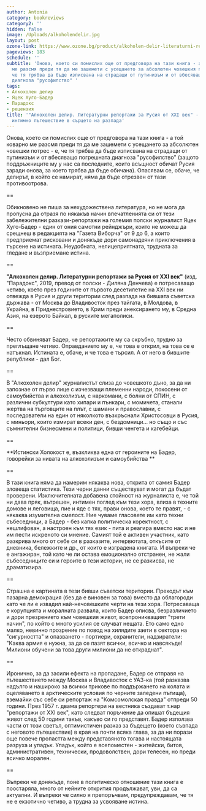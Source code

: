 ```yaml
---
author: Antonia
category: bookreviews
category2: ''
hidden: false
image: /Uploads/alkoholendelir.jpg
layout: post
ozone-link: https://www.ozone.bg/product/alkoholen-delir-literaturni-reportazhi-za-rusiya-ot-xxi-vek/
pageviews: 183
schedule: ''
subtitle: 'Онова, което си помислих още от предговора на тази книга - а той коварно
  ме разсмя преди тя да ме зашемети с усещането за абсолютен човешкия потрес - е,
  че тя трябва да бъде изписвана на страдащи от путинизъм и от вбесяващо погрешната
  диагноза "русофилство" '
tags:
- Алкохолен делир
- Яцек Хуго-Бадер
- Парадокс
- рецензия
title: '"Алкохолен делир. Литературни репортажи за Русия от XXI век" - потресаващо
  интимно пътешествие в сърцето на разпада'
---
```


Онова, което си помислих още от предговора на тази книга - а той коварно ме разсмя преди тя да ме зашемети с усещането за абсолютен човешки потрес - е, че тя трябва да бъде изписвана на страдащи от путинизъм и от вбесяващо погрешната диагноза "русофилство" (защото поддръжниците му у нас са последните, които всъщност обичат Русия заради онова, за което трябва да бъде обичана). Опасявам се, обаче, че делирът, в който се намират, няма да бъде отрезвен от тази противоотрова. 

\==

Обикновено не пиша за нехудожествена литература, но не мога да пропусна да отразя по някакъв начин впечатленията си от тези забележителни разкази-репортажи на големия полски журналист Яцек Хуго-Бадер - един от ония самотни рейнджъри, които не можеш да срещнеш в редакцията на "Газета Виборча" от 9 до 6, а които предприемат рисковани и донякъде дори самонадеяни приключения в търсене на истината. Неудобната, нелицеприятната, трудната за гледане и възприемане истина. 

\==

**"Алкохолен делир. Литературни репортажи за Русия от XXI век"** (изд. "Парадокс", 2019, превод от полски - Диляна Денчева) е потресаващо четиво, което през годините от първото десетилетие на XXI век ни отвежда в Русия и други територии след разпада на бившата съветска държава  - от Москва до Владивосток през тайгата, в Молдова, в Украйна, в Приднестровието, в Крим преди анексирането му, в Средна Азия, на езерото Байкал, в руските мегаполиси.

\==

Често обвиняват Бадер, че репортажите му са скръбно, трудно за преглъщане четиво. Оправданието му е, че това е открил, на това се е натъкнал. Истината е, обаче, и че това е търсил. А от него в бившите републики - дал Бог. 

\==

В "Алкохолен делир" журналистът слиза до човешкото дъно, за да ни запознае от първо лице с изчезващи племенни народи, покосени от самоубийства и алкохолизъм, с наркомани, с болни от СПИН, с различни субкултури като хипари и пънкари, с момичета, станали жертва на търговците на плът, с шамани и православни, с последователи на един от няколкото възкръснали Христосовци в Русия, с миньори, които измират всеки ден, с бездомници... но също и със съмнителни бизнесмени и политици, бивши ченгета и кагебейци. 

\==

**Истински Холокост е, възкликва една от героините на Бадер, говорейки за нивата на алкохолизъм и самоубийства **

\==

В тази книга няма да намерим някаква нова, открита от самия Бадер зловеща статистика. Тези черни данни съществуват и могат да бъдат проверени. Изключителната добавена стойност на журналиста е, че той ни дава пряк, вътрешен, интимен поглед към тези хора, влиза в техните домове и леговища, пие и яде с тях, прави онова, което те правят, - с някаква изумителна смелост. Ние чуваме гласовете им като техни събеседници, а Бадер - без капка политическа коректност, с нешлифован, а настроен към тях език - пита и реагира вместо нас и не им пести искреното си мнение. Самият той е активен участник, като разкрива много от себе си в разказите, интервютата, откъсите от дневника, бележките и др., от които е изградена книгата. И въпреки че е ангажиран, той като че ли остава емоционално отстранен, не жали събеседниците си и героите в тези истории, не се разкисва, не драматизира.

\==

Страшна е картината в тези бивши съветски територии. Преходът към пазарна демокрация (без да е виновен за това) вместо да облагороди като че ли е извадил най-нечовешките черти на тези хора. Потресаваща е корупцията и моралната развала, които Бадер описва, безразличието и дори презрението към човешкия живот, всепроникващият "трети начин", по който с много усилия се случват нещата. Ето само едно малко, невинно прозрение по повод на хилядите заети в сектора на "сигурността" и опазването - портиери, охранители, надзиратели: "Каква армия е нужна, за да се пазят всички, всичко и навсякъде! Милиони обучени за това други милиони да не откраднат".

\==

Иронично, за да засили ефекта на пропадане, Бадер се отправя на пътешествието между Москва и Владивосток с УАЗ-ка (той разказва надълго и нашироко за всички трикове по поддържането на колата и оцеляването в арктическите условия по черните заледени пътища), вземайки със себе си репортаж на "Комсомолская правда" отпреди 50 години. През 1957 г. двама репортери на вестника създават т.нар "репортажи от XXI век", като следват поръчение да опишат бъдещия живот след 50 години такъв, какъво си го представят. Бадер използва части от този светъл, оптимистичен разказ за бъдещето (което съвпада с неговото пътешествие) в края на почти всяка глава, за да ни порази още повече пропастта между представяното тогава и настоящата разруха и упадък. Упадък, който е всепоместен - житейски, битов, административен, технически, продоволствен, дори телесен, но преди всичко морален. 

\==

Въпреки че донякъде, поне в политическо отношение тази книга е поостаряла, много от нейните открития продължават, уви, да са актуални. И въпреки че силно я препоръчвам, предупреждавам, че тя не е екзотично четиво, а трудна за усвояване истина.